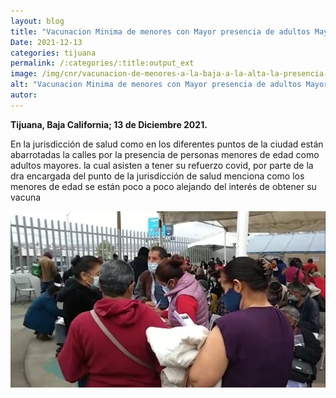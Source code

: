 ```yaml
---
layout: blog
title: "Vacunacion Minima de menores con Mayor presencia de adultos Mayores para refuerzo de covid 19"
Date: 2021-12-13
categories: tijuana
permalink: /:categories/:title:output_ext
image: /img/cnr/vacunacion-de-menores-a-la-baja-a-la-alta-la-presencia-en-adultos-mayores.png
alt: "Vacunacion Minima de menores con Mayor presencia de adultos Mayores para refuerzo de covid 19"
autor:
---
```


**Tijuana, Baja California; 13 de Diciembre 2021.** 

En la jurisdicción de salud como en los diferentes puntos de la ciudad están abarrotadas la calles por la presencia de personas menores de edad como adultos mayores.
la cual asisten a tener su refuerzo covid, por parte de la dra encargada del punto de la jurisdicción de salud menciona como los menores de edad se están poco a poco alejando del interés de obtener su vacuna

<div id="carouselExampleSlidesOnly" class="carousel slide" data-ride="carousel">
  <div class="carousel-inner">
    <div class="carousel-item active">
       <img class="d-block w-100" src="/img/cnr/vacunacion-de-menores-a-la-baja-a-la-alta-la-presencia-en-adultos-mayores.png" loading="lazy"  alt="Vacunacion Minima de menores con Mayor presencia de adultos Mayores para refuerzo de covid 19">
    </div>
  </div>
</div>
